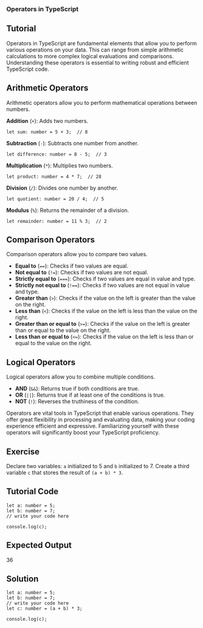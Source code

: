 ### Operators in TypeScript

Tutorial
-------
Operators in TypeScript are fundamental elements that allow you to perform various operations on your data. This can range from simple arithmetic calculations to more complex logical evaluations and comparisons. Understanding these operators is essential to writing robust and efficient TypeScript code.

Arithmetic Operators
-------
Arithmetic operators allow you to perform mathematical operations between numbers.

**Addition** (`+`): Adds two numbers.


    let sum: number = 5 + 3;  // 8


**Subtraction** (`-`): Subtracts one number from another.


    let difference: number = 8 - 5;  // 3


**Multiplication** (`*`): Multiplies two numbers.


    let product: number = 4 * 7;  // 28

**Division** (`/`): Divides one number by another.


    let quotient: number = 20 / 4;  // 5

**Modulus** (`%`): Returns the remainder of a division.


    let remainder: number = 11 % 3;  // 2

Comparison Operators
-------
Comparison operators allow you to compare two values.

- **Equal to** (`==`): Checks if two values are equal.
- **Not equal to** (`!=`): Checks if two values are not equal.
- **Strictly equal to** (`===`): Checks if two values are equal in value and type.
- **Strictly not equal to** (`!==`): Checks if two values are not equal in value and type.
- **Greater than** (`>`): Checks if the value on the left is greater than the value on the right.
- **Less than** (`<`): Checks if the value on the left is less than the value on the right.
- **Greater than or equal to** (`>=`): Checks if the value on the left is greater than or equal to the value on the right.
- **Less than or equal to** (`<=`): Checks if the value on the left is less than or equal to the value on the right.

Logical Operators
---------------------
Logical operators allow you to combine multiple conditions.

- **AND** (`&&`): Returns true if both conditions are true.
- **OR** (`||`): Returns true if at least one of the conditions is true.
- **NOT** (`!`): Reverses the truthiness of the condition.

Operators are vital tools in TypeScript that enable various operations. They offer great flexibility in processing and evaluating data, making your coding experience efficient and expressive. Familiarizing yourself with these operators will significantly boost your TypeScript proficiency.

Exercise
-------
Declare two variables: `a` initialized to 5 and `b` initialized to 7. Create a third variable `c` that stores the result of `(a + b) * 3`.

Tutorial Code
-------
    let a: number = 5;
    let b: number = 7;
    // write your code here

    console.log(c);

Expected Output
-------
36

Solution
-------
    let a: number = 5;
    let b: number = 7;
    // write your code here
    let c: number = (a + b) * 3;

    console.log(c);

